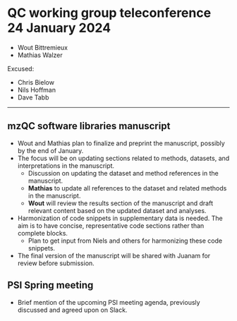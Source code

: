 # QC working group teleconference 24 January 2024

- Wout Bittremieux
- Mathias Walzer

Excused:

- Chris Bielow
- Nils Hoffman
- Dave Tabb

---

## mzQC software libraries manuscript

- Wout and Mathias plan to finalize and preprint the manuscript, possibly by the end of January.
- The focus will be on updating sections related to methods, datasets, and interpretations in the manuscript.
    - Discussion on updating the dataset and method references in the manuscript.
    - **Mathias** to update all references to the dataset and related methods in the manuscript.
    - **Wout** will review the results section of the manuscript and draft relevant content based on the updated dataset and analyses.
- Harmonization of code snippets in supplementary data is needed. The aim is to have concise, representative code sections rather than complete blocks.
    - Plan to get input from Niels and others for harmonizing these code snippets.
- The final version of the manuscript will be shared with Juanam for review before submission.

## PSI Spring meeting

- Brief mention of the upcoming PSI meeting agenda, previously discussed and agreed upon on Slack.
